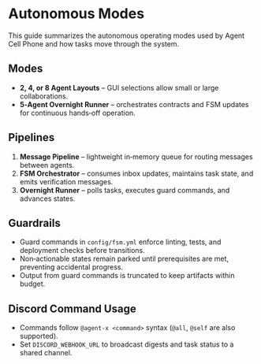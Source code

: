 # Autonomous Modes

This guide summarizes the autonomous operating modes used by Agent Cell Phone and how tasks move through the system.

## Modes
- **2, 4, or 8 Agent Layouts** – GUI selections allow small or large collaborations.
- **5‑Agent Overnight Runner** – orchestrates contracts and FSM updates for continuous hands‑off operation.

## Pipelines
1. **Message Pipeline** – lightweight in‑memory queue for routing messages between agents.
2. **FSM Orchestrator** – consumes inbox updates, maintains task state, and emits verification messages.
3. **Overnight Runner** – polls tasks, executes guard commands, and advances states.

## Guardrails
- Guard commands in `config/fsm.yml` enforce linting, tests, and deployment checks before transitions.
- Non‑actionable states remain parked until prerequisites are met, preventing accidental progress.
- Output from guard commands is truncated to keep artifacts within budget.

## Discord Command Usage
- Commands follow `@agent-x <command>` syntax (`@all`, `@self` are also supported).
- Set `DISCORD_WEBHOOK_URL` to broadcast digests and task status to a shared channel.
